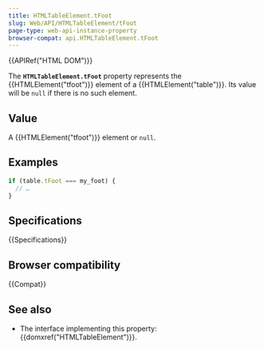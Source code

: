 ```yaml
---
title: HTMLTableElement.tFoot
slug: Web/API/HTMLTableElement/tFoot
page-type: web-api-instance-property
browser-compat: api.HTMLTableElement.tFoot
---
```


{{APIRef("HTML DOM")}}

The **`HTMLTableElement.tFoot`** property represents the
{{HTMLElement("tfoot")}} element of a {{HTMLElement("table")}}. Its value will be
`null` if there is no such element.

## Value

A {{HTMLElement("tfoot")}} element or `null`.

## Examples

```js
if (table.tFoot === my_foot) {
  // …
}
```

## Specifications

{{Specifications}}

## Browser compatibility

{{Compat}}

## See also

- The interface implementing this property: {{domxref("HTMLTableElement")}}.
